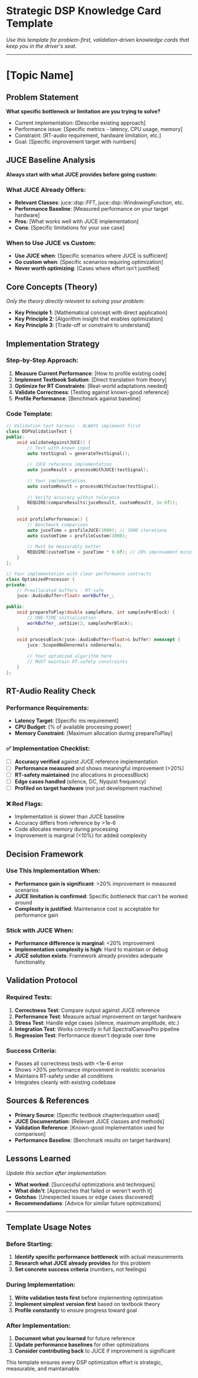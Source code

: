 # Strategic DSP Knowledge Card Template

*Use this template for problem-first, validation-driven knowledge cards that keep you in the driver's seat.*

---

# [Topic Name]

## Problem Statement
**What specific bottleneck or limitation are you trying to solve?**
- Current implementation: [Describe existing approach]
- Performance issue: [Specific metrics - latency, CPU usage, memory]
- Constraint: [RT-audio requirement, hardware limitation, etc.]
- Goal: [Specific improvement target with numbers]

## JUCE Baseline Analysis
**Always start with what JUCE provides before going custom:**

### What JUCE Already Offers:
- **Relevant Classes**: juce::dsp::FFT, juce::dsp::WindowingFunction, etc.
- **Performance Baseline**: [Measured performance on your target hardware]
- **Pros**: [What works well with JUCE implementation]
- **Cons**: [Specific limitations for your use case]

### When to Use JUCE vs Custom:
- **Use JUCE when**: [Specific scenarios where JUCE is sufficient]
- **Go custom when**: [Specific scenarios requiring optimization]
- **Never worth optimizing**: [Cases where effort isn't justified]

## Core Concepts (Theory)
*Only the theory directly relevant to solving your problem:*

- **Key Principle 1**: [Mathematical concept with direct application]
- **Key Principle 2**: [Algorithm insight that enables optimization]
- **Key Principle 3**: [Trade-off or constraint to understand]

## Implementation Strategy

### Step-by-Step Approach:
1. **Measure Current Performance**: [How to profile existing code]
2. **Implement Textbook Solution**: [Direct translation from theory]
3. **Optimize for RT Constraints**: [Real-world adaptations needed]
4. **Validate Correctness**: [Testing against known-good reference]
5. **Profile Performance**: [Benchmark against baseline]

### Code Template:
```cpp
// Validation test harness - ALWAYS implement first
class DSPValidationTest {
public:
    void validateAgainstJUCE() {
        // Test with known input
        auto testSignal = generateTestSignal();
        
        // JUCE reference implementation
        auto juceResult = processWithJUCE(testSignal);
        
        // Your implementation
        auto customResult = processWithCustom(testSignal);
        
        // Verify accuracy within tolerance
        REQUIRE(compareResults(juceResult, customResult, 1e-6f));
    }
    
    void profilePerformance() {
        // Benchmark comparison
        auto juceTime = profileJUCE(1000); // 1000 iterations
        auto customTime = profileCustom(1000);
        
        // Must be measurably better
        REQUIRE(customTime < juceTime * 0.8f); // 20% improvement minimum
    }
};

// Your implementation with clear performance contracts
class OptimizedProcessor {
private:
    // Preallocated buffers - RT-safe
    juce::AudioBuffer<float> workBuffer_;
    
public:
    void prepareToPlay(double sampleRate, int samplesPerBlock) {
        // ONE-TIME initialization
        workBuffer_.setSize(2, samplesPerBlock);
    }
    
    void processBlock(juce::AudioBuffer<float>& buffer) noexcept {
        juce::ScopedNoDenormals noDenormals;
        
        // Your optimized algorithm here
        // MUST maintain RT-safety constraints
    }
};
```

## RT-Audio Reality Check

### Performance Requirements:
- **Latency Target**: [Specific ms requirement]
- **CPU Budget**: [% of available processing power]
- **Memory Constraint**: [Maximum allocation during prepareToPlay]

### ✅ Implementation Checklist:
- [ ] **Accuracy verified** against JUCE reference implementation
- [ ] **Performance measured** and shows meaningful improvement (>20%)
- [ ] **RT-safety maintained** (no allocations in processBlock)
- [ ] **Edge cases handled** (silence, DC, Nyquist frequency)
- [ ] **Profiled on target hardware** (not just development machine)

### ❌ Red Flags:
- Implementation is slower than JUCE baseline
- Accuracy differs from reference by >1e-6
- Code allocates memory during processing
- Improvement is marginal (<10%) for added complexity

## Decision Framework

### Use This Implementation When:
- **Performance gain is significant**: >20% improvement in measured scenarios
- **JUCE limitation is confirmed**: Specific bottleneck that can't be worked around
- **Complexity is justified**: Maintenance cost is acceptable for performance gain

### Stick with JUCE When:
- **Performance difference is marginal**: <20% improvement
- **Implementation complexity is high**: Hard to maintain or debug
- **JUCE solution exists**: Framework already provides adequate functionality

## Validation Protocol

### Required Tests:
1. **Correctness Test**: Compare output against JUCE reference
2. **Performance Test**: Measure actual improvement on target hardware  
3. **Stress Test**: Handle edge cases (silence, maximum amplitude, etc.)
4. **Integration Test**: Works correctly in full SpectralCanvasPro pipeline
5. **Regression Test**: Performance doesn't degrade over time

### Success Criteria:
- Passes all correctness tests with <1e-6 error
- Shows >20% performance improvement in realistic scenarios
- Maintains RT-safety under all conditions
- Integrates cleanly with existing codebase

## Sources & References
- **Primary Source**: [Specific textbook chapter/equation used]
- **JUCE Documentation**: [Relevant JUCE classes and methods]
- **Validation Reference**: [Known-good implementation used for comparison]
- **Performance Baseline**: [Benchmark results on target hardware]

## Lessons Learned
*Update this section after implementation:*
- **What worked**: [Successful optimizations and techniques]
- **What didn't**: [Approaches that failed or weren't worth it]
- **Gotchas**: [Unexpected issues or edge cases discovered]
- **Recommendations**: [Advice for similar future optimizations]

---

## Template Usage Notes

### Before Starting:
1. **Identify specific performance bottleneck** with actual measurements
2. **Research what JUCE already provides** for this problem
3. **Set concrete success criteria** (numbers, not feelings)

### During Implementation:
1. **Write validation tests first** before implementing optimization
2. **Implement simplest version first** based on textbook theory
3. **Profile constantly** to ensure progress toward goal

### After Implementation:
1. **Document what you learned** for future reference
2. **Update performance baselines** for other optimizations
3. **Consider contributing back** to JUCE if improvement is significant

This template ensures every DSP optimization effort is strategic, measurable, and maintainable.